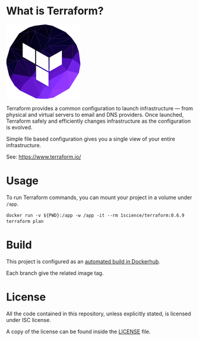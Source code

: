 # What is Terraform?

![logo](logo.png)


Terraform provides a common configuration to launch infrastructure — from physical and virtual servers to email and DNS providers. 
Once launched, Terraform safely and efficiently changes infrastructure as the configuration is evolved.

Simple file based configuration gives you a single view of your entire infrastructure.

See: https://www.terraform.io/

# Usage

To run Terraform commands, you can mount your project in a volume under `/app`. 

```
docker run -v ${PWD}:/app -w /app -it --rm 1science/terraform:0.6.9 terraform plan  
```

# Build

This project is configured as an [automated build in Dockerhub](https://hub.docker.com/r/1science/alpine/). 

Each branch give the related image tag.  

# License

All the code contained in this repository, unless explicitly stated, is
licensed under ISC license.

A copy of the license can be found inside the [LICENSE](LICENSE) file.